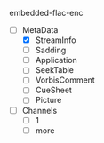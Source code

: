 embedded-flac-enc

- [ ] MetaData
  - [x] StreamInfo
  - [ ] Sadding
  - [ ] Application
  - [ ] SeekTable
  - [ ] VorbisComment
  - [ ] CueSheet
  - [ ] Picture
- [ ] Channels
  - [ ] 1
  - [ ] more 
